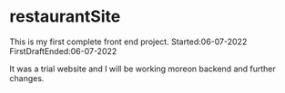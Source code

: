 # restaurantSite

This is my first complete front end project.
Started:06-07-2022
FirstDraftEnded:06-07-2022

It was a trial website and I will be working moreon backend and further changes.
